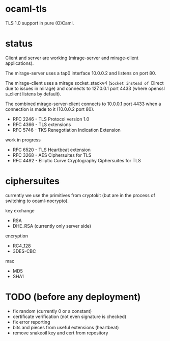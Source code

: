 ocaml-tls
==========

TLS 1.0 support in pure (O)Caml.

status
======

Client and server are working (mirage-server and mirage-client applications).

The mirage-server uses a tap0 interface 10.0.0.2 and listens on port 80.

The mirage-client uses a mirage socket_stackv4 (`Socket instead of `Direct due to issues in mirage) and connects to 127.0.0.1 port 4433 (where openssl s_client listens by default).

The combined mirage-server-client connects to 10.0.0.1 port 4433 when a connection is made to it (10.0.0.2 port 80).

- RFC 2246 - TLS Protocol version 1.0
- RFC 4366 - TLS extensions
- RFC 5746 - TKS Renegotiation Indication Extension

work in progress

- RFC 6520 - TLS Heartbeat extension
- RFC 3268 - AES Ciphersuites for TLS
- RFC 4492 - Elliptic Curve Cryptography Ciphersuites for TLS

ciphersuites
============

currently we use the primitives from cryptokit (but are in the process of switching to ocaml-nocrypto).

key exchange
- RSA
- DHE_RSA (currently only server side)

encryption
- RC4_128
- 3DES-CBC

mac
- MD5
- SHA1

TODO (before any deployment)
============================

- fix random (currently 0 or a constant)
- certificate verification (not even signature is checked)
- fix error reporting
- bits and pieces from useful extensions (heartbeat)
- remove snakeoil key and cert from repository
